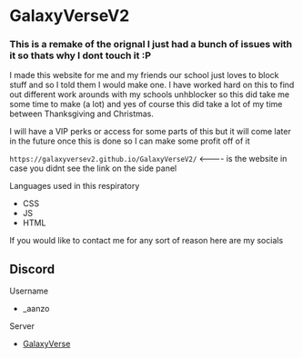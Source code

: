 # GalaxyVerseV2
### This is a remake of the orignal I just had a bunch of issues with it so thats why I dont touch it :P

I made this website for me and my friends our school just loves to block stuff and so I told them I would make one. I have worked hard on this to find out different work arounds with my schools unhblocker so this did take me some time to make (a lot)
and yes of course this did take a lot of my time between Thanksgiving and Christmas.

I will have a VIP perks or access for some parts of this but it will come later in the future once this is done so I can make some profit off of it

``https://galaxyversev2.github.io/GalaxyVerseV2/`` <---- is the website in case you didnt see the link on the side panel


Languages used in this respiratory

- CSS
- JS
- HTML

If you would like to contact me for any sort of reason here are my socials
## Discord 
Username
- _aanzo

Server
- [GalaxyVerse](https://discord.gg/ACwwBVtcSG)
